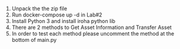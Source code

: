 1. Unpack the the zip file
2. Run docker-compose up -d in Lab#2
2. Install Python 3 and install iroha python lib
3. There are 2 methods to Get Asset Information and Transfer Asset
4. In order to test each method please uncomment the method at the bottom of main.py